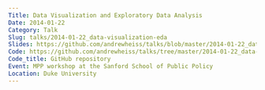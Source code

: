 ```yaml
---
Title: Data Visualization and Exploratory Data Analysis
Date: 2014-01-22
Category: Talk
Slug: talks/2014-01-22_data-visualization-eda
Slides: https://github.com/andrewheiss/talks/blob/master/2014-01-22_data-visualization-eda/presentation/Data%20visualization%20old.pdf
Code: https://github.com/andrewheiss/talks/tree/master/2014-01-22_data-visualization-eda
Code_title: GitHub repository
Event: MPP workshop at the Sanford School of Public Policy
Location: Duke University
---
```

